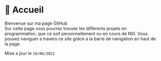 # 🏡 Accueil

Bienvenue sur ma page GitHub  
Sur cette page vous pourrez trouver les différents projets en programmation, que ce soit personnellement ou en cours de NSI. Vous pouvez naviguer a travers ce site grâce a la barre de navigation en haut de la page.

Mise a jour le `10/06/2022`